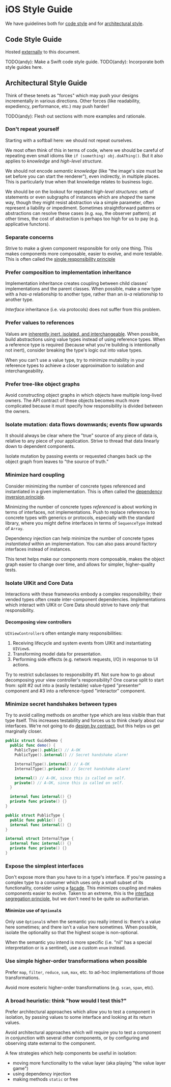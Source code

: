 # iOS Style Guide

We have guidelines both for [code style](#code-style-guide) and for [architectural style](#architectural-style-guide).

## Code Style Guide

Hosted [externally](https://github.com/Khan/objective-c-style-guide) to this document.

TODO(andy): Make a Swift code style guide.
TODO(andy): Incorporate both style guides here.

## Architectural Style Guide

Think of these tenets as "forces" which may push your designs incrementally in various directions. Other forces (like readability, expediency, performance, etc.) may push harder!

TODO(andy): Flesh out sections with more examples and rationale.

### Don't repeat yourself

Starting with a softball here: we should not repeat ourselves.

We most often think of this in terms of code, where we should be careful of repeating even small idioms like `if (something) obj.doAThing()`. But it also applies to *knowledge* and *high-level structure*.

We should not encode *semantic knowledge* (like "the image's size must be set before you can start the renderer"), even indirectly, in multiple places. This is particularly true when that knowledge relates to business logic.

We should be on the lookout for repeated *high-level structures*: sets of statements or even subgraphs of instances which are *shaped* the same way, though they might resist abstraction via a simple parameter, often represent a liability or impediment. Sometimes straightforward patterns or abstractions can resolve these cases (e.g. `map`, the observer pattern); at other times, the cost of abstraction is perhaps too high for us to pay (e.g. applicative functors).

### Separate concerns

Strive to make a given component responsible for only one thing. This makes components more composable, easier to evolve, and more testable. This is often called the [single responsibility principle](http://en.wikipedia.org/wiki/Single_responsibility_principle)

### Prefer composition to implementation inheritance

Implementation inheritance creates coupling between child classes' implementations and the parent classes. When possible, make a new type with a *has-a* relationship to another type, rather than an *is-a* relationship to another type.

*Interface* inheritance (i.e. via protocols) does not suffer from this problem.

### Prefer values to references

Values are [inherently inert, isolated, and interchangeable](http://www.objc.io/issue-16/swift-classes-vs-structs.html). When possible, build abstractions using value types instead of using reference types. When a reference type is required (because what you're building is intentionally not inert), consider breaking the type's logic out into value types.

When you can't use a value type, try to minimize mutability in your reference types to achieve a closer approximation to isolation and interchangeability.

### Prefer tree-like object graphs

Avoid constructing object graphs in which objects have multiple long-lived owners. The API contract of these objects becomes much more complicated because it must specify how responsibility is divided between the owners.

### Isolate mutation: data flows downwards; events flow upwards

It should always be clear where the "true" source of any piece of data is, relative to any piece of your application. Strive to thread that data linearly down to dependent components.

Isolate mutation by passing events or requested changes back up the object graph from leaves to "the source of truth."

### Minimize hard coupling

Consider minimizing the number of concrete types referenced and instantiated in a given implementation. This is often called the [dependency inversion principle](http://en.wikipedia.org/wiki/Dependency_inversion_principle).

Minimizing the number of concrete types *referenced* is about working in terms of interfaces, not implementations. Push to replace references to concrete types with generics or protocols, especially with the standard library, where you might define interfaces in terms of `SequenceType` instead of `Array`.

Dependency injection can help minimize the number of concrete types *instantiated* within an implementation. You can also pass around factory interfaces instead of instances.

This tenet helps make our components more composable, makes the object graph easier to change over time, and allows for simpler, higher-quality tests.

### Isolate UIKit and Core Data

Interactions with these frameworks embody a complex responsibility; their vended types often create inter-component dependencies. Implementations which interact with UIKit or Core Data should strive to have *only* that responsibility.

#### Decomposing view controllers

`UIViewController`s often entangle many responsibilities:

1. Receiving lifecycle and system events from UIKit and instantiating `UIView`s.
2. Transforming model data for presentation.
3. Performing side effects (e.g. network requests, I/O) in response to UI actions.

Try to restrict subclasses to responsibility #1. Not sure how to go about decomposing your view controller's responsibility? One coarse split to start from: split #2 out into a (easily testable) value-typed "presenter" component and #3 into a reference-typed "interactor" component.

### Minimize secret handshakes between types

Try to avoid calling methods on another type which are less visible than that type itself. This increases testability and forces us to think clearly about our interfaces. We're not going to do [design by contract](http://en.wikipedia.org/wiki/Design_by_contract), but this helps us get marginally closer.

```swift
public struct GuideDemo {
  public func demo() {
    PublicType().public() // A-OK
    PublicType().internal() // Secret handshake alarm!

    InternalType().internal() // A-OK
    InternalType().private() // Secret handshake alarm!

    internal() // A-OK, since this is called on self.
    private() // A-OK, since this is called on self.
  }

  internal func internal() {}
  private func private() {}
}

public struct PublicType {
  public func public() {}
  internal func internal() {}
}

internal struct InternalType {
  internal func internal() {}
  private func private() {}
}
```

### Expose the simplest interfaces

Don't expose more than you have to in a type's interface. If you're passing a complex type to a consumer which uses only a small subset of its functionality, consider using a [facade](http://en.wikipedia.org/wiki/Facade_pattern). This minimizes coupling and makes components easier to evolve. Taken to an extreme, this is the [interface segregation principle](http://en.wikipedia.org/wiki/Interface_segregation_principle), but we don't need to be quite so authoritarian.

#### Minimize use of `Optional`s

Only use `Optional`s when the semantic you really intend is: there's a value here sometimes; and there isn't a value here sometimes. When possible, isolate the optionality so that the highest scope is non-optional.

When the semantic you intend is more specific (i.e. "nil" has a special interpretation or is a sentinel), use a custom `enum` instead.

### Use simple higher-order transformations when possible

Prefer `map`, `filter`, `reduce`, `sum`, `max`, etc. to ad-hoc implementations of those transformations.

Avoid more esoteric higher-order transformations (e.g. `scan`, `span`, etc).

### A broad heuristic: think "how would I test this?"

Prefer architectural approaches which allow you to test a component in isolation, by passing values to some interface and looking at its return values.

Avoid architectural approaches which will require you to test a component in conjunction with several other components, or by configuring and observing state external to the component.

A few strategies which help components be useful in isolation:

 * moving more functionality to the value layer (aka playing "the value layer game")
 * using dependency injection
 * making methods `static` or free